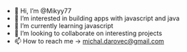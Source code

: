 - 👋 Hi, I’m @Mikyy77
- 👀 I’m interested in building apps with javascript and java
- 🌱 I’m currently learning javascript
- 💞️ I’m looking to collaborate on interesting projects
- 📫 How to reach me -> michal.darovec@gmail.com 

<!---
Mikyy77/Mikyy77 is a ✨ special ✨ repository because its `README.md` (this file) appears on your GitHub profile.
You can click the Preview link to take a look at your changes.
--->
